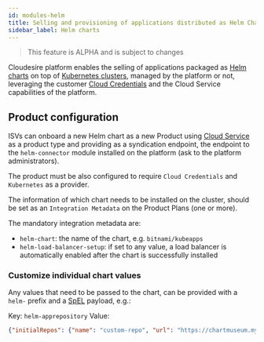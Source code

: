 ```yaml
---
id: modules-helm
title: Selling and provisioning of applications distributed as Helm Charts on Kubernetes clusters
sidebar_label: Helm charts
---
```


> This feature is ALPHA and is subject to changes

Cloudesire platform enables the selling of applications packaged as
[Helm charts](https://helm.sh/) on top of [Kubernetes clusters](modules-kubernetes.md),
managed by the platform or not, leveraging the customer [Cloud Credentials](customer-cloud-credentials.md)
and the Cloud Service capabilities of the platform.

## Product configuration

ISVs can onboard a new Helm chart as a new Product using [Cloud Service](type-cloud-service.md)
as a product type and providing as a syndication endpoint, the endpoint to the
`helm-connector` module installed on the platform (ask to the platform
administrators).

The product must be also configured to require `Cloud Credentials` and
`Kubernetes` as a provider.

The information of which chart needs to be installed on the cluster, should be
set as an `Integration Metadata` on the Product Plans (one or more).

The mandatory integration metadata are:

* `helm-chart`: the name of the chart, e.g. `bitnami/kubeapps`
* `helm-load-balancer-setup`: if set to any value, a load balancer is
  automatically enabled after the chart is successfully installed

### Customize individual chart values

Any values that need to be passed to the chart, can be provided with a `helm-`
prefix and a [SpEL] payload, e.g.:

Key: `helm-apprepository` Value:

```json
{"initialRepos": {"name": "custom-repo", "url": "https://chartmuseum.mycompany.com/"}}
```

[SpEl]: https://docs.spring.io/spring-framework/docs/current/reference/html/core.html#expressions-language-ref
